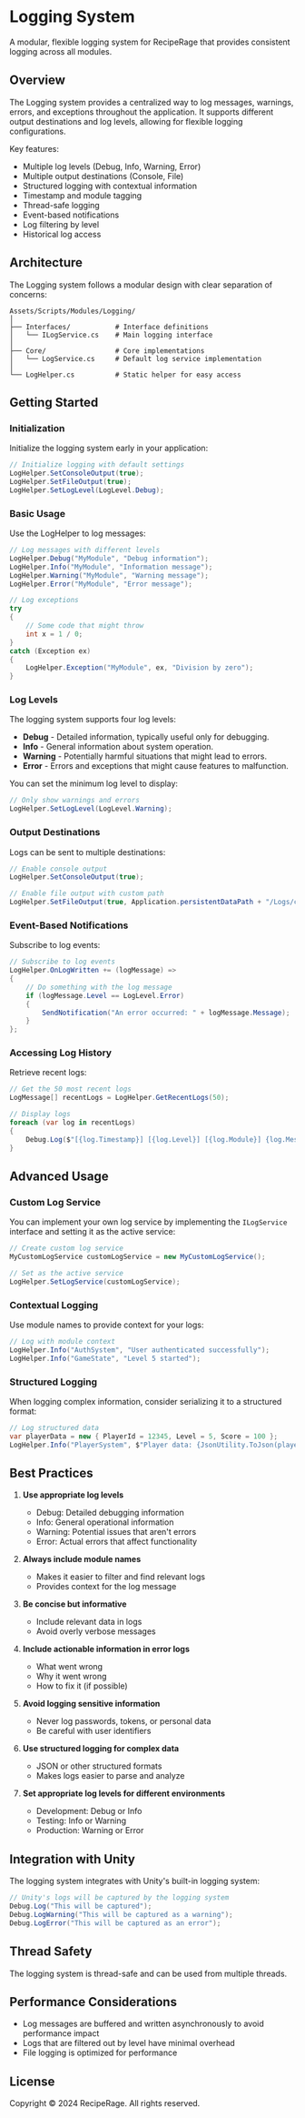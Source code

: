 # Logging System

A modular, flexible logging system for RecipeRage that provides consistent logging across all modules.

## Overview

The Logging system provides a centralized way to log messages, warnings, errors, and exceptions throughout the application. It supports different output destinations and log levels, allowing for flexible logging configurations.

Key features:
- Multiple log levels (Debug, Info, Warning, Error)
- Multiple output destinations (Console, File)
- Structured logging with contextual information
- Timestamp and module tagging
- Thread-safe logging
- Event-based notifications
- Log filtering by level
- Historical log access

## Architecture

The Logging system follows a modular design with clear separation of concerns:

```
Assets/Scripts/Modules/Logging/
│
├── Interfaces/           # Interface definitions
│   └── ILogService.cs    # Main logging interface
│
├── Core/                 # Core implementations
│   └── LogService.cs     # Default log service implementation
│
└── LogHelper.cs          # Static helper for easy access
```

## Getting Started

### Initialization

Initialize the logging system early in your application:

```csharp
// Initialize logging with default settings
LogHelper.SetConsoleOutput(true);
LogHelper.SetFileOutput(true);
LogHelper.SetLogLevel(LogLevel.Debug);
```

### Basic Usage

Use the LogHelper to log messages:

```csharp
// Log messages with different levels
LogHelper.Debug("MyModule", "Debug information");
LogHelper.Info("MyModule", "Information message");
LogHelper.Warning("MyModule", "Warning message");
LogHelper.Error("MyModule", "Error message");

// Log exceptions
try
{
    // Some code that might throw
    int x = 1 / 0;
}
catch (Exception ex)
{
    LogHelper.Exception("MyModule", ex, "Division by zero");
}
```

### Log Levels

The logging system supports four log levels:

- **Debug** - Detailed information, typically useful only for debugging.
- **Info** - General information about system operation.
- **Warning** - Potentially harmful situations that might lead to errors.
- **Error** - Errors and exceptions that might cause features to malfunction.

You can set the minimum log level to display:

```csharp
// Only show warnings and errors
LogHelper.SetLogLevel(LogLevel.Warning);
```

### Output Destinations

Logs can be sent to multiple destinations:

```csharp
// Enable console output
LogHelper.SetConsoleOutput(true);

// Enable file output with custom path
LogHelper.SetFileOutput(true, Application.persistentDataPath + "/Logs/custom.log");
```

### Event-Based Notifications

Subscribe to log events:

```csharp
// Subscribe to log events
LogHelper.OnLogWritten += (logMessage) =>
{
    // Do something with the log message
    if (logMessage.Level == LogLevel.Error)
    {
        SendNotification("An error occurred: " + logMessage.Message);
    }
};
```

### Accessing Log History

Retrieve recent logs:

```csharp
// Get the 50 most recent logs
LogMessage[] recentLogs = LogHelper.GetRecentLogs(50);

// Display logs
foreach (var log in recentLogs)
{
    Debug.Log($"[{log.Timestamp}] [{log.Level}] [{log.Module}] {log.Message}");
}
```

## Advanced Usage

### Custom Log Service

You can implement your own log service by implementing the `ILogService` interface and setting it as the active service:

```csharp
// Create custom log service
MyCustomLogService customLogService = new MyCustomLogService();

// Set as the active service
LogHelper.SetLogService(customLogService);
```

### Contextual Logging

Use module names to provide context for your logs:

```csharp
// Log with module context
LogHelper.Info("AuthSystem", "User authenticated successfully");
LogHelper.Info("GameState", "Level 5 started");
```

### Structured Logging

When logging complex information, consider serializing it to a structured format:

```csharp
// Log structured data
var playerData = new { PlayerId = 12345, Level = 5, Score = 100 };
LogHelper.Info("PlayerSystem", $"Player data: {JsonUtility.ToJson(playerData)}");
```

## Best Practices

1. **Use appropriate log levels**
   - Debug: Detailed debugging information
   - Info: General operational information
   - Warning: Potential issues that aren't errors
   - Error: Actual errors that affect functionality

2. **Always include module names**
   - Makes it easier to filter and find relevant logs
   - Provides context for the log message

3. **Be concise but informative**
   - Include relevant data in logs
   - Avoid overly verbose messages

4. **Include actionable information in error logs**
   - What went wrong
   - Why it went wrong
   - How to fix it (if possible)

5. **Avoid logging sensitive information**
   - Never log passwords, tokens, or personal data
   - Be careful with user identifiers

6. **Use structured logging for complex data**
   - JSON or other structured formats
   - Makes logs easier to parse and analyze

7. **Set appropriate log levels for different environments**
   - Development: Debug or Info
   - Testing: Info or Warning
   - Production: Warning or Error

## Integration with Unity

The logging system integrates with Unity's built-in logging system:

```csharp
// Unity's logs will be captured by the logging system
Debug.Log("This will be captured");
Debug.LogWarning("This will be captured as a warning");
Debug.LogError("This will be captured as an error");
```

## Thread Safety

The logging system is thread-safe and can be used from multiple threads.

## Performance Considerations

- Log messages are buffered and written asynchronously to avoid performance impact
- Logs that are filtered out by level have minimal overhead
- File logging is optimized for performance

## License

Copyright © 2024 RecipeRage. All rights reserved. 
